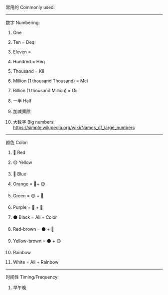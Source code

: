 常用的 Commonly used:

---

数字 Numbering:

1. One
  
2. Ten = Deq
  
3. Eleven =
  
4. Hundred = Heq
  
5. Thousand = Kii
  
6. Million (1 thousand Thousand) = Mei
  
7. Billion (1 thousand Million) = Gii
  
8. 一半 Half
  
9. 加减乘除
  
10. 大数字 Big numbers: https://simple.wikipedia.org/wiki/Names_of_large_numbers
  

---

颜色 Color:

1. 🔴 Red
  
2. 🟡 Yellow
  
3. 🔵 Blue
  
4. Orange = 🔴+ 🟡
  
5. Green = 🟡 + 🔵
  
6. Purple = 🔴 + 🔵
  
7. ⚫ Black = All + Color
  
8. Red-brown = ⚫ + 🔴
  
9. Yellow-brown = ⚫ + 🟡
  
10. Rainbow
  
11. White = All + Rainbow
  

---

时间性 Timing/Frequency:

1. 早午晚
